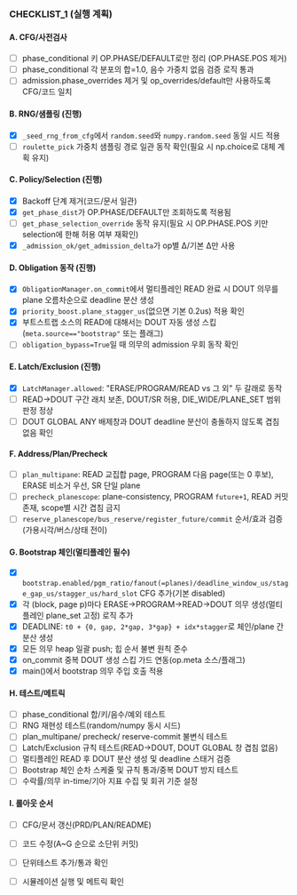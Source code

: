 ### CHECKLIST_1 (실행 계획)

#### A. CFG/사전검사
- [ ] phase_conditional 키 OP.PHASE/DEFAULT로만 정리 (OP.PHASE.POS 제거)
- [ ] phase_conditional 각 분포의 합=1.0, 음수 가중치 없음 검증 로직 통과
- [ ] admission.phase_overrides 제거 및 op_overrides/default만 사용하도록 CFG/코드 일치

#### B. RNG/샘플링 (진행)
- [x] `_seed_rng_from_cfg`에서 `random.seed`와 `numpy.random.seed` 동일 시드 적용
- [ ] `roulette_pick` 가중치 샘플링 경로 일관 동작 확인(필요 시 np.choice로 대체 계획 유지)

#### C. Policy/Selection (진행)
- [x] Backoff 단계 제거(코드/문서 일관)
- [x] `get_phase_dist`가 OP.PHASE/DEFAULT만 조회하도록 적용됨
- [ ] `get_phase_selection_override` 동작 유지(필요 시 OP.PHASE.POS 키만 selection에 한해 허용 여부 재확인)
- [x] `_admission_ok/get_admission_delta`가 op별 Δ/기본 Δ만 사용

#### D. Obligation 동작 (진행)
- [x] `ObligationManager.on_commit`에서 멀티플레인 READ 완료 시 DOUT 의무를 plane 오름차순으로 deadline 분산 생성
- [x] `priority_boost.plane_stagger_us`(없으면 기본 0.2us) 적용 확인
- [x] 부트스트랩 소스의 READ에 대해서는 DOUT 자동 생성 스킵(`meta.source=="bootstrap"` 또는 플래그)
- [ ] `obligation_bypass=True`일 때 의무의 admission 우회 동작 확인

#### E. Latch/Exclusion (진행)
- [x] `LatchManager.allowed`: "ERASE/PROGRAM/READ vs 그 외" 두 갈래로 동작
- [ ] READ→DOUT 구간 래치 보존, DOUT/SR 허용, DIE_WIDE/PLANE_SET 범위 판정 정상
- [ ] DOUT GLOBAL ANY 배제창과 DOUT deadline 분산이 충돌하지 않도록 겹침 없음 확인

#### F. Address/Plan/Precheck
- [ ] `plan_multipane`: READ 교집합 page, PROGRAM 다음 page(또는 0 후보), ERASE 비소거 우선, SR 단일 plane
- [ ] `precheck_planescope`: plane-consistency, PROGRAM `future+1`, READ 커밋 존재, scope별 시간 겹침 금지
- [ ] `reserve_planescope/bus_reserve/register_future/commit` 순서/효과 검증(가용시각/버스/상태 전이)

#### G. Bootstrap 체인(멀티플레인 필수)
- [x] `bootstrap.enabled/pgm_ratio/fanout(=planes)/deadline_window_us/stage_gap_us/stagger_us/hard_slot` CFG 추가(기본 disabled)
- [x] 각 (block, page p)마다 ERASE→PROGRAM→READ→DOUT 의무 생성(멀티플레인 plane_set 고정) 로직 추가
- [x] DEADLINE: `t0 + {0, gap, 2*gap, 3*gap} + idx*stagger`로 체인/plane 간 분산 생성
- [x] 모든 의무 heap 일괄 push; 힙 순서 불변 원칙 준수
- [x] on_commit 중복 DOUT 생성 스킵 가드 연동(op.meta 소스/플래그)
- [x] main()에서 bootstrap 의무 주입 호출 적용

#### H. 테스트/메트릭
- [ ] phase_conditional 합/키/음수/예외 테스트
- [ ] RNG 재현성 테스트(random/numpy 동시 시드)
- [ ] plan_multipane/ precheck/ reserve-commit 불변식 테스트
- [ ] Latch/Exclusion 규칙 테스트(READ→DOUT, DOUT GLOBAL 창 겹침 없음)
- [ ] 멀티플레인 READ 후 DOUT 분산 생성 및 deadline 스태거 검증
- [ ] Bootstrap 체인 순차 스케줄 및 규칙 통과/중복 DOUT 방지 테스트
- [ ] 수락률/의무 in-time/기아 지표 수집 및 회귀 기준 설정

#### I. 롤아웃 순서
- [ ] CFG/문서 갱신(PRD/PLAN/README)
- [ ] 코드 수정(A~G 순으로 소단위 커밋)
- [ ] 단위테스트 추가/통과 확인
- [ ] 시뮬레이션 실행 및 메트릭 확인

